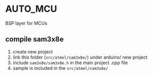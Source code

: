 # AUTO_MCU

BSP layer for MCUs

## compile sam3x8e

1. create new project
2. link this folder (`src/atmel/sam3x8e/`) under arduino/ new project
3. include `sam3x8e/sam3x8e.h` in the main project .cpp file
4. sample is included in the `src/atmel/sam3x8e/`

